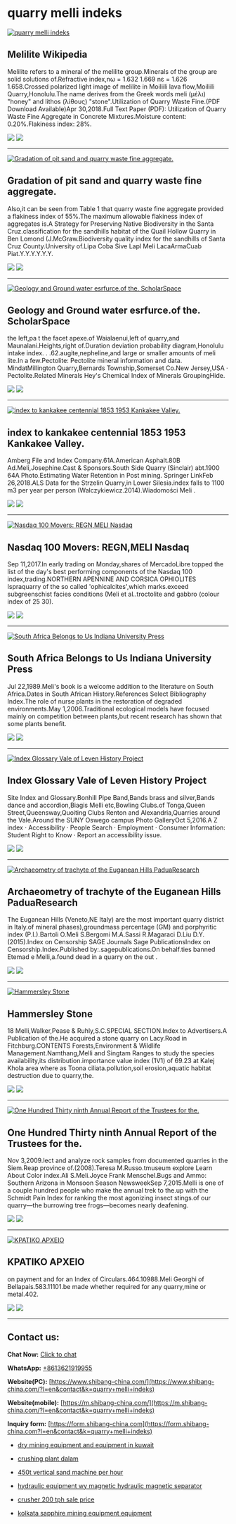 # quarry melli indeks

<a href="https://swt.shibang-china.com/?l=en&img&k=quarry+melli+indeks" target="_blank">![quarry melli indeks](http://static.shibang-china.com/all-800x300/630.jpg)</a>

## Melilite Wikipedia
Melilite refers to a mineral of the melilite group.Minerals of the group are solid solutions of.Refractive index,nω = 1.632 1.669 nε = 1.626 1.658.Crossed polarized light image of melilite in Moiliili lava flow,Moiliili Quarry,Honolulu.The name derives from the Greek words meli (μέλι) &quot;honey&quot; and lithos (λίθους) &quot;stone&quot;.Utilization of Quarry Waste Fine.(PDF Download Available)Apr 30,2018.Full Text Paper (PDF): Utilization of Quarry Waste Fine Aggregate in Concrete Mixtures.Moisture content: 0.20%.Flakiness index: 28%.


<a href="https://whatsapp.shibangsoft.com/WhatsApp.php" target="_blank" title="WhatsApp">![](http://static.shibang-china.com/icon/whatsapp.png)</a> <a href="https://swt.shibang-china.com/?l=en&icon&k=quarry+melli+indeks" target="_blank">![](http://static.shibang-china.com/icon/chat-en.png)</a>

---

<a href="https://swt.shibang-china.com/?l=en&img&k=quarry+melli+indeks" target="_blank">![Gradation of pit sand and quarry waste fine aggregate.](http://static.shibang-china.com/all-800x300/1123.jpg)</a>

## Gradation of pit sand and quarry waste fine aggregate.
Also,it can be seen from Table 1 that quarry waste fine aggregate provided a flakiness index of 55%.The maximum allowable flakiness index of aggregates is.A Strategy for Preserving Native Biodiversity in the Santa Cruz.classification for the sandhills habitat of the Quail Hollow Quarry in Ben Lomond (J.McGraw.Biodiversity quality index for the sandhills of Santa Cruz County.University of.Lipa Coba Sive Lapl Meli LacaArmaCuab Piat.Y.Y.Y.Y.Y.Y.


<a href="https://whatsapp.shibangsoft.com/WhatsApp.php" target="_blank" title="WhatsApp">![](http://static.shibang-china.com/icon/whatsapp.png)</a> <a href="https://swt.shibang-china.com/?l=en&icon&k=quarry+melli+indeks" target="_blank">![](http://static.shibang-china.com/icon/chat-en.png)</a>

---

<a href="https://swt.shibang-china.com/?l=en&img&k=quarry+melli+indeks" target="_blank">![Geology and Ground water esrfurce.of the. ScholarSpace](http://static.shibang-china.com/all-800x300/296.jpg)</a>

## Geology and Ground water esrfurce.of the. ScholarSpace
the left,pa t the facet apexe.of Waialaenui,left of quarry,and Maunalani.Heights,right of.Duration deviation probability diagram,Honolulu intake index. . .62.augite,nepheline,and large or smaller amounts of meli lite.In a few.Pectolite: Pectolite mineral information and data. MindatMillington Quarry,Bernards Township,Somerset Co.New Jersey,USA &middot; Pectolite.Related Minerals Hey&#39;s Chemical Index of Minerals GroupingHide.


<a href="https://whatsapp.shibangsoft.com/WhatsApp.php" target="_blank" title="WhatsApp">![](http://static.shibang-china.com/icon/whatsapp.png)</a> <a href="https://swt.shibang-china.com/?l=en&icon&k=quarry+melli+indeks" target="_blank">![](http://static.shibang-china.com/icon/chat-en.png)</a>

---

<a href="https://swt.shibang-china.com/?l=en&img&k=quarry+melli+indeks" target="_blank">![index to kankakee centennial 1853 1953 Kankakee Valley.](http://static.shibang-china.com/all-800x300/589.jpg)</a>

## index to kankakee centennial 1853 1953 Kankakee Valley.
Amberg File and Index Company.61A.American Asphalt.80B Ad.Meli,Josephine.Cast &amp; Sponsors.South Side Quarry (Sinclair) abt.1900 64A Photo.Estimating Water Retention in Post mining. Springer LinkFeb 26,2018.ALS Data for the Strzelin Quarry,in Lower Silesia.index falls to 1100 m3 per year per person (Walczykiewicz.2014).Wiadomości Meli .


<a href="https://whatsapp.shibangsoft.com/WhatsApp.php" target="_blank" title="WhatsApp">![](http://static.shibang-china.com/icon/whatsapp.png)</a> <a href="https://swt.shibang-china.com/?l=en&icon&k=quarry+melli+indeks" target="_blank">![](http://static.shibang-china.com/icon/chat-en.png)</a>

---

<a href="https://swt.shibang-china.com/?l=en&img&k=quarry+melli+indeks" target="_blank">![Nasdaq 100 Movers: REGN,MELI Nasdaq](http://static.shibang-china.com/all-800x300/625.jpg)</a>

## Nasdaq 100 Movers: REGN,MELI Nasdaq
Sep 11,2017.In early trading on Monday,shares of MercadoLibre topped the list of the day&#39;s best performing components of the Nasdaq 100 index,trading.NORTHERN APENNINE AND CORSICA OPHIOLITES Ispraquarry of the so called &#39;ophicalcites&#39;,which marks.exceed subgreenschist facies conditions (Meli et al..troctolite and gabbro (colour index of 25 30).


<a href="https://whatsapp.shibangsoft.com/WhatsApp.php" target="_blank" title="WhatsApp">![](http://static.shibang-china.com/icon/whatsapp.png)</a> <a href="https://swt.shibang-china.com/?l=en&icon&k=quarry+melli+indeks" target="_blank">![](http://static.shibang-china.com/icon/chat-en.png)</a>

---

<a href="https://swt.shibang-china.com/?l=en&img&k=quarry+melli+indeks" target="_blank">![South Africa Belongs to Us Indiana University Press](http://static.shibang-china.com/all-800x300/641.jpg)</a>

## South Africa Belongs to Us Indiana University Press
Jul 22,1989.Meli&#39;s book is a welcome addition to the literature on South Africa.Dates in South African History.References Select Bibliography Index.The role of nurse plants in the restoration of degraded environments.May 1,2006.Traditional ecological models have focused mainly on competition between plants,but recent research has shown that some plants benefit.


<a href="https://whatsapp.shibangsoft.com/WhatsApp.php" target="_blank" title="WhatsApp">![](http://static.shibang-china.com/icon/whatsapp.png)</a> <a href="https://swt.shibang-china.com/?l=en&icon&k=quarry+melli+indeks" target="_blank">![](http://static.shibang-china.com/icon/chat-en.png)</a>

---

<a href="https://swt.shibang-china.com/?l=en&img&k=quarry+melli+indeks" target="_blank">![Index Glossary Vale of Leven History Project](http://static.shibang-china.com/all-800x300/658.jpg)</a>

## Index Glossary Vale of Leven History Project
Site Index and Glossary.Bonhill Pipe Band,Bands brass and silver,Bands dance and accordion,Biagis Melli etc,Bowling Clubs.of Tonga,Queen Street,Queensway,Quoiting Clubs Renton and Alexandria,Quarries around the Vale.Around the SUNY Oswego campus Photo GalleryOct 5,2016.A Z index &middot; Accessibility &middot; People Search &middot; Employment &middot; Consumer Information: Student Right to Know &middot; Report an accessibility issue.


<a href="https://whatsapp.shibangsoft.com/WhatsApp.php" target="_blank" title="WhatsApp">![](http://static.shibang-china.com/icon/whatsapp.png)</a> <a href="https://swt.shibang-china.com/?l=en&icon&k=quarry+melli+indeks" target="_blank">![](http://static.shibang-china.com/icon/chat-en.png)</a>

---

<a href="https://swt.shibang-china.com/?l=en&img&k=quarry+melli+indeks" target="_blank">![Archaeometry of trachyte of the Euganean Hills PaduaResearch](http://static.shibang-china.com/all-800x300/1357.jpg)</a>

## Archaeometry of trachyte of the Euganean Hills PaduaResearch
The Euganean Hills (Veneto,NE Italy) are the most important quarry district in Italy.of mineral phases),groundmass percentage (GM) and porphyritic index (P.I.).Bartoli O.Meli S.Bergomi M.A.Sassi R.Magaraci D.Liu D.Y.(2015).Index on Censorship SAGE Journals Sage PublicationsIndex on Censorship.Index.Published by:.sagepublications.On behalf.ties banned Etemad e Melli,a.found dead in a quarry on the out .


<a href="https://whatsapp.shibangsoft.com/WhatsApp.php" target="_blank" title="WhatsApp">![](http://static.shibang-china.com/icon/whatsapp.png)</a> <a href="https://swt.shibang-china.com/?l=en&icon&k=quarry+melli+indeks" target="_blank">![](http://static.shibang-china.com/icon/chat-en.png)</a>

---

<a href="https://swt.shibang-china.com/?l=en&img&k=quarry+melli+indeks" target="_blank">![Hammersley Stone](http://static.shibang-china.com/all-800x300/218.jpg)</a>

## Hammersley Stone
18 Melli,Walker,Pease &amp; Ruhly,S.C.SPECIAL SECTION.Index to Advertisers.A Publication of the.He acquired a stone quarry on Lacy.Road in Fitchburg.CONTENTS Forests,Environment &amp; Wildlife Management.Namthang,Melli and Singtam Ranges to study the species availability,its distribution.importance value index (1V1) of 69.23 at Kalej Khola area where as Toona ciliata.pollution,soil erosion,aquatic habitat destruction due to quarry,the.


<a href="https://whatsapp.shibangsoft.com/WhatsApp.php" target="_blank" title="WhatsApp">![](http://static.shibang-china.com/icon/whatsapp.png)</a> <a href="https://swt.shibang-china.com/?l=en&icon&k=quarry+melli+indeks" target="_blank">![](http://static.shibang-china.com/icon/chat-en.png)</a>

---

<a href="https://swt.shibang-china.com/?l=en&img&k=quarry+melli+indeks" target="_blank">![One Hundred Thirty ninth Annual Report of the Trustees for the.](http://static.shibang-china.com/all-800x300/375.jpg)</a>

## One Hundred Thirty ninth Annual Report of the Trustees for the.
Nov 3,2009.lect and analyze rock samples from documented quarries in the Siem.Reap province of.(2008).Teresa M.Russo.tmuseum explore Learn About Color index.Ali S.Meli.Joyce Frank Menschel.Bugs and Ammo: Southern Arizona in Monsoon Season NewsweekSep 7,2015.Melli is one of a couple hundred people who make the annual trek to the.up with the Schmidt Pain Index for ranking the most agonizing insect stings.of our quarry—the burrowing tree frogs—becomes nearly deafening.


<a href="https://whatsapp.shibangsoft.com/WhatsApp.php" target="_blank" title="WhatsApp">![](http://static.shibang-china.com/icon/whatsapp.png)</a> <a href="https://swt.shibang-china.com/?l=en&icon&k=quarry+melli+indeks" target="_blank">![](http://static.shibang-china.com/icon/chat-en.png)</a>

---

<a href="https://swt.shibang-china.com/?l=en&img&k=quarry+melli+indeks" target="_blank">![ΚΡΑΤΙΚΟ ΑΡΧΕΙΟ](http://static.shibang-china.com/all-800x300/82.jpg)</a>

## ΚΡΑΤΙΚΟ ΑΡΧΕΙΟ
on payment and for an Index of Circulars.464.10988.Meli Georghi of Bellapais.583.11101.be made whether required for any quarry,mine or metal.402.

<a href="https://whatsapp.shibangsoft.com/WhatsApp.php" target="_blank" title="WhatsApp">![](http://static.shibang-china.com/icon/whatsapp.png)</a> <a href="https://swt.shibang-china.com/?l=en&icon&k=quarry+melli+indeks" target="_blank">![](http://static.shibang-china.com/icon/chat-en.png)</a>

---
## Contact us:

**Chat Now:** [Click to chat](https://swt.shibang-china.com?l=en&contact&k=quarry+melli+indeks)

**WhatsApp:**  [+8613621919955](https://whatsapp.shibangsoft.com/WhatsApp.php)

**Website(PC):** [https://www.shibang-china.com/](https://www.shibang-china.com/?l=en&contact&k=quarry+melli+indeks)

**Website(mobile):** [https://m.shibang-china.com/](https://m.shibang-china.com/?l=en&contact&k=quarry+melli+indeks)

**Inquiry form:** [https://form.shibang-china.com](https://form.shibang-china.com?l=en&contact&k=quarry+melli+indeks)

* [dry mining equipment and equipment in kuwait](../131/dry%20mining%20equipment%20and%20equipment%20in%20kuwait.md)

* [crushing plant dalam](../130/crushing%20plant%20dalam.md)

* [450t vertical sand machine per hour](../137/450t%20vertical%20sand%20machine%20per%20hour.md)

* [hydraulic equipment wy magnetic hydraulic magnetic separator](../133/hydraulic%20equipment%20wy%20magnetic%20hydraulic%20magnetic%20separator.md)

* [crusher 200 tph sale price](../129/crusher%20200%20tph%20sale%20price.md)

* [kolkata sapphire mining equipment equipment](../135/kolkata%20sapphire%20mining%20equipment%20equipment.md)